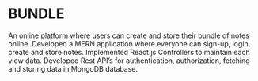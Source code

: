 # BUNDLE
An online platform where users can create and store their bundle of notes online .Developed a MERN application where everyone can sign-up, login, create and store notes. Implemented React.js Controllers to maintain each view data. Developed Rest API’s for authentication, authorization, fetching and storing data in MongoDB database.
